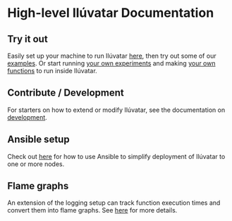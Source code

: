 # High-level Ilúvatar Documentation

## Try it out

Easily set up your machine to run Ilúvatar [here](./SETUP.md), then try out some of our [examples](examples/README.md).
Or start running [your own experiments](./LOAD.md) and making [your own functions](./FUNCTIONS.md) to run inside Ilúvatar.

## Contribute / Development

For starters on how to extend or modify Ilúvatar, see the documentation on [development](./DEV.md).

## Ansible setup

Check out [here](./ANSIBLE.md) for how to use Ansible to simplify deployment of Ilúvatar to one or more nodes.

## Flame graphs

An extension of the logging setup can track function execution times and convert them into flame graphs.
See [here](./FLAME.md) for more details.
